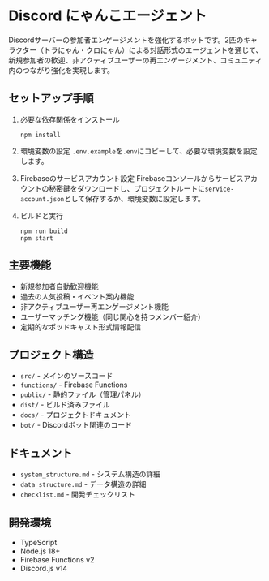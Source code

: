 # Discord にゃんこエージェント

Discordサーバーの参加者エンゲージメントを強化するボットです。2匹のキャラクター（トラにゃん・クロにゃん）による対話形式のエージェントを通じて、新規参加者の歓迎、非アクティブユーザーの再エンゲージメント、コミュニティ内のつながり強化を実現します。

## セットアップ手順

1. 必要な依存関係をインストール
   ```
   npm install
   ```

2. 環境変数の設定
   `.env.example`を`.env`にコピーして、必要な環境変数を設定します。

3. Firebaseのサービスアカウント設定
   Firebaseコンソールからサービスアカウントの秘密鍵をダウンロードし、プロジェクトルートに`service-account.json`として保存するか、環境変数に設定します。

4. ビルドと実行
   ```
   npm run build
   npm start
   ```

## 主要機能

- 新規参加者自動歓迎機能
- 過去の人気投稿・イベント案内機能
- 非アクティブユーザー再エンゲージメント機能
- ユーザーマッチング機能（同じ関心を持つメンバー紹介）
- 定期的なポッドキャスト形式情報配信

## プロジェクト構造

- `src/` - メインのソースコード
- `functions/` - Firebase Functions
- `public/` - 静的ファイル（管理パネル）
- `dist/` - ビルド済みファイル
- `docs/` - プロジェクトドキュメント
- `bot/` - Discordボット関連のコード

## ドキュメント

- `system_structure.md` - システム構造の詳細
- `data_structure.md` - データ構造の詳細
- `checklist.md` - 開発チェックリスト

## 開発環境

- TypeScript
- Node.js 18+
- Firebase Functions v2
- Discord.js v14